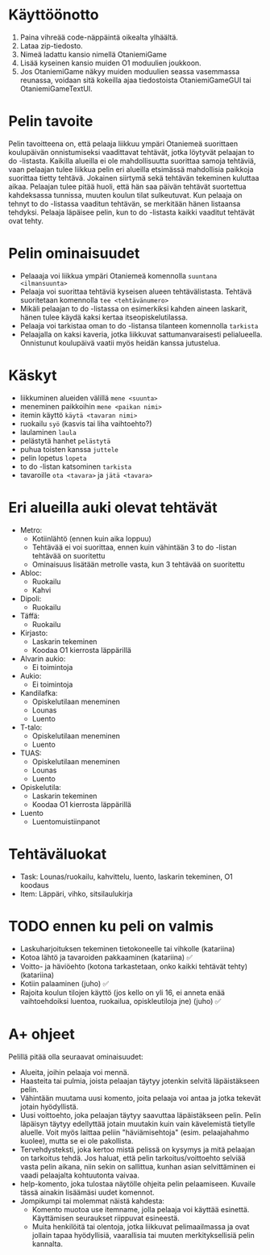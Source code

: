# Käyttöönotto

1. Paina vihreää code-näppäintä oikealta ylhäältä.
2. Lataa zip-tiedosto.
3. Nimeä ladattu kansio nimellä OtaniemiGame
4. Lisää kyseinen kansio muiden O1 moduulien joukkoon.
5. Jos OtaniemiGame näkyy muiden moduulien seassa vasemmassa reunassa, voidaan sitä kokeilla ajaa tiedostoista OtaniemiGameGUI tai OtaniemiGameTextUI.


# Pelin tavoite

Pelin tavoitteena on, että pelaaja liikkuu ympäri Otaniemeä suorittaen koulupäivän onnistumiseksi vaadittavat tehtävät, jotka löytyvät pelaajan to do -listasta.
Kaikilla alueilla ei ole mahdollisuutta suorittaa samoja tehtäviä, vaan pelaajan tulee liikkua pelin eri alueilla etsimässä mahdollisia paikkoja suorittaa tietty tehtävä.
Jokainen siirtymä sekä tehtävän tekeminen kuluttaa aikaa.
Pelaajan tulee pitää huoli, että hän saa päivän tehtävät suortettua kahdeksassa tunnissa, muuten koulun tilat sulkeutuvat.
Kun pelaaja on tehnyt to do -listassa vaaditun tehtävän, se merkitään hänen listaansa tehdyksi.
Pelaaja läpäisee pelin, kun to do -listasta kaikki vaaditut tehtävät ovat tehty.


# Pelin ominaisuudet

* Pelaaaja voi liikkua ympäri Otaniemeä komennolla `suuntana <ilmansuunta>`
* Pelaaja voi suorittaa tehtäviä kyseisen alueen tehtävälistasta. Tehtävä suoritetaan komennolla `tee <tehtävänumero>`
* Mikäli pelaajan to do -listassa on esimerkiksi kahden aineen laskarit, hänen tulee käydä kaksi kertaa itseopiskelutilassa.
* Pelaaja voi tarkistaa oman to do -listansa tilanteen komennolla `tarkista`
* Pelaajalla on kaksi kaveria, jotka liikkuvat sattumanvaraisesti pelialueella. Onnistunut koulupäivä vaatii myös heidän kanssa jutustelua.


# Käskyt

* liikkuminen alueiden välillä `mene <suunta>`
* meneminen paikkoihin `mene <paikan nimi>`
* itemin käyttö `käytä <tavaran nimi>`
* ruokailu `syö` (kasvis tai liha vaihtoehto?)
* laulaminen `laula`
* pelästytä hanhet `pelästytä`
* puhua toisten kanssa `juttele`
* pelin lopetus `lopeta`
* to do -listan katsominen `tarkista`
* tavaroille `ota <tavara>` ja `jätä <tavara>`


# Eri alueilla auki olevat tehtävät

* Metro: 
  * Kotiinlähtö (ennen kuin aika loppuu)
  * Tehtävää ei voi suorittaa, ennen kuin vähintään 3 to do -listan tehtävää on suoritettu
  * Ominaisuus lisätään metrolle vasta, kun 3 tehtävää on suoritettu
* Abloc:
  * Ruokailu
  * Kahvi
* Dipoli:
  * Ruokailu
* Täffä:
  * Ruokailu
* Kirjasto:
  * Laskarin tekeminen
  * Koodaa O1 kierrosta läppärillä
* Alvarin aukio:
  * Ei toimintoja
* Aukio:
  * Ei toimintoja
* Kandilafka:
  * Opiskelutilaan meneminen
  * Lounas
  * Luento
* T-talo:
  * Opiskelutilaan meneminen
  * Luento
* TUAS:
  * Opiskelutilaan meneminen
  * Lounas
  * Luento
* Opiskelutila:
  * Laskarin tekeminen
  * Koodaa O1 kierrosta läppärillä
* Luento
  * Luentomuistiinpanot

# Tehtäväluokat

* Task: Lounas/ruokailu, kahvittelu, luento, laskarin tekeminen, O1 koodaus
* Item: Läppäri, vihko, sitsilaulukirja

# TODO ennen ku peli on valmis

* Laskuharjoituksen tekeminen tietokoneelle tai vihkolle (katariina)
* Kotoa lähtö ja tavaroiden pakkaaminen (katariina) ✅
* Voitto- ja häviöehto (kotona tarkastetaan, onko kaikki tehtävät tehty) (katariina)
* Kotiin palaaminen (juho) ✅
* Rajoita koulun tilojen käyttö (jos kello on yli 16, ei anneta enää vaihtoehdoiksi luentoa, ruokailua, opiskleutiloja jne) (juho) ✅

# A+ ohjeet

Pelillä pitää olla seuraavat ominaisuudet:

* Alueita, joihin pelaaja voi mennä.
* Haasteita tai pulmia, joista pelaajan täytyy jotenkin selvitä läpäistäkseen pelin.
* Vähintään muutama uusi komento, joita pelaaja voi antaa ja jotka tekevät jotain hyödyllistä.
* Uusi voittoehto, joka pelaajan täytyy saavuttaa läpäistäkseen pelin. Pelin läpäisyn täytyy edellyttää jotain muutakin kuin vain kävelemistä tietylle aluelle. Voit myös laittaa peliin "häviämisehtoja" (esim. pelaajahahmo kuolee), mutta se ei ole pakollista.
* Tervehdysteksti, joka kertoo mistä pelissä on kysymys ja mitä pelaajan on tarkoitus tehdä. Jos haluat, että pelin tarkoitus/voittoehto selviää vasta pelin aikana, niin sekin on sallittua, kunhan asian selvittäminen ei vaadi pelaajalta kohtuutonta vaivaa.
* help-komento, joka tulostaa näytölle ohjeita pelin pelaamiseen. Kuvaile tässä ainakin lisäämäsi uudet komennot.
* Jompikumpi tai molemmat näistä kahdesta:
  * Komento muotoa use itemname, jolla pelaaja voi käyttää esinettä. Käyttämisen seuraukset riippuvat esineestä.
  * Muita henkilöitä tai olentoja, jotka liikkuvat pelimaailmassa ja ovat jollain tapaa hyödyllisiä, vaarallisia tai muuten merkityksellisiä pelin kannalta.
